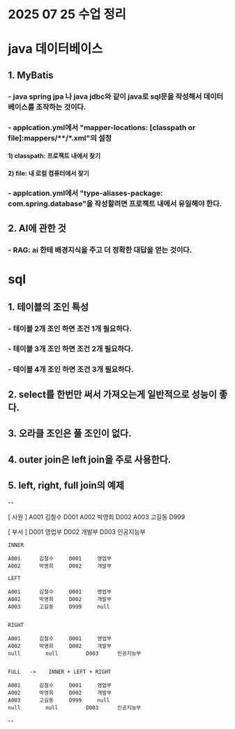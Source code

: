 # 2025 07 25 수업 정리
# java 데이터베이스
## 1. MyBatis
### - java spring jpa 나 java jdbc와 같이 java로 sql문을 작성해서 데이터베이스를 조작하는 것이다.
### - applcation.yml에서 "mapper-locations: [classpath or file]:mappers/**/*.xml"의 설정
#### 1) classpath: 프로젝트 내에서 찾기
#### 2) file: 내 로컬 컴퓨터에서 찾기
### - applcation.yml에서 "type-aliases-package: com.spring.database"을 작성할려면 프로젝트 내에서 유일해야 한다.
## 2. AI에 관한 것
### - RAG: ai 한테 배경지식을 주고 더 정확한 대답을 얻는 것이다.

# sql
## 1. 테이블의 조인 특성
### - 테이블 2개 조인 하면 조건 1개 필요하다.
### - 테이블 3개 조인 하면 조건 2개 필요하다.
### - 테이블 4개 조인 하면 조건 3개 필요하다.
## 2. select를 한번만 써서 가져오는게 일반적으로 성능이 좋다.
## 3. 오라클 조인은 풀 조인이 없다.
## 4. outer join은 left join을 주로 사용한다.
## 5. left, right, full join의 예제
--


   [ 사원 ]
    A001      김철수     D001
    A002      박영희     D002
    A003      고길동     D999


   [ 부서 ]
   D001    영업부
   D002    개발부
   D003    인공지능부

    INNER 

    A001      김철수     D001     영업부
    A002      박영희     D002     개발부

    LEFT 

    A001      김철수     D001     영업부
    A002      박영희     D002     개발부
    A003      고길동     D999     null


    RIGHT 

    A001      김철수     D001     영업부
    A002      박영희     D002     개발부
    null        null         D003      인공지능부


    FULL   ->    INNER + LEFT + RIGHT 

    A001      김철수     D001     영업부
    A002      박영희     D002     개발부
    A003      고길동     D999     null
    null        null         D003      인공지능부


--
